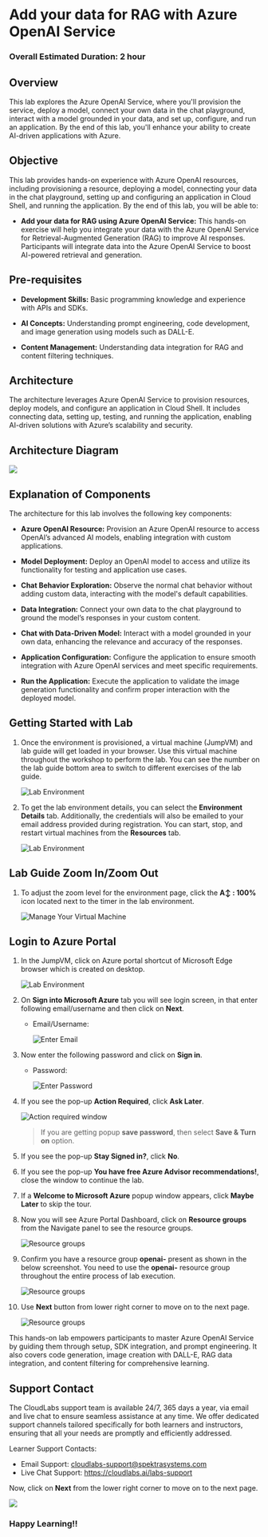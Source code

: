 # Add your data for RAG with Azure OpenAI Service

### Overall Estimated Duration: 2 hour

## Overview

This lab explores the Azure OpenAI Service, where you'll provision the service, deploy a model, connect your own data in the chat playground, interact with a model grounded in your data, and set up, configure, and run an application. By the end of this lab, you'll enhance your ability to create AI-driven applications with Azure.

## Objective

This lab provides hands-on experience with Azure OpenAI resources, including provisioning a resource, deploying a model, connecting your data in the chat playground, setting up and configuring an application in Cloud Shell, and running the application. By the end of this lab, you will be able to:

- **Add your data for RAG using Azure OpenAI Service:** This hands-on exercise will help you integrate your data with the Azure OpenAI Service for Retrieval-Augmented Generation (RAG) to improve AI responses. Participants will integrate data into the Azure OpenAI Service to boost AI-powered retrieval and generation.

## Pre-requisites

- **Development Skills:** Basic programming knowledge and experience with APIs and SDKs.

- **AI Concepts:** Understanding prompt engineering, code development, and image generation using models such as DALL-E.

- **Content Management:** Understanding data integration for RAG and content filtering techniques.

## Architecture

The architecture leverages Azure OpenAI Service to provision resources, deploy models, and configure an application in Cloud Shell. It includes connecting data, setting up, testing, and running the application, enabling AI-driven solutions with Azure’s scalability and security.

## Architecture Diagram

 ![](../media/lab6.JPG)

## Explanation of Components

The architecture for this lab involves the following key components:

- **Azure OpenAI Resource:** Provision an Azure OpenAI resource to access OpenAI’s advanced AI models, enabling integration with custom applications.

- **Model Deployment:** Deploy an OpenAI model to access and utilize its functionality for testing and application use cases.

- **Chat Behavior Exploration:** Observe the normal chat behavior without adding custom data, interacting with the model's default capabilities.

- **Data Integration:** Connect your own data to the chat playground to ground the model’s responses in your custom content.

- **Chat with Data-Driven Model:** Interact with a model grounded in your own data, enhancing the relevance and accuracy of the responses.

- **Application Configuration:** Configure the application to ensure smooth integration with Azure OpenAI services and meet specific requirements.

- **Run the Application:** Execute the application to validate the image generation functionality and confirm proper interaction with the deployed model.

## Getting Started with Lab

1. Once the environment is provisioned, a virtual machine (JumpVM) and lab guide will get loaded in your browser. Use this virtual machine throughout the workshop to perform the lab. You can see the number on the lab guide bottom area to switch to different exercises of the lab guide.

   ![](../media/getting-started1.png "Lab Environment")
   
1. To get the lab environment details, you can select the **Environment Details** tab. Additionally, the credentials will also be emailed to your email address provided during registration. You can start, stop, and restart virtual machines from the **Resources** tab.

   ![](../media/envdetails.png "Lab Environment")

## Lab Guide Zoom In/Zoom Out

1. To adjust the zoom level for the environment page, click the **A↕ : 100%** icon located next to the timer in the lab environment.

   ![Manage Your Virtual Machine](../media/labzoom-1.png)

## Login to Azure Portal
1. In the JumpVM, click on Azure portal shortcut of Microsoft Edge browser which is created on desktop.

   ![](../media/azureportal_icon1.png "Lab Environment")
   
1. On **Sign into Microsoft Azure** tab you will see login screen, in that enter following email/username and then click on **Next**. 
   * Email/Username: <inject key="AzureAdUserEmail"></inject>
   
     ![](../media/image7.png "Enter Email")
     
1. Now enter the following password and click on **Sign in**.
   * Password: <inject key="AzureAdUserPassword"></inject>
   
     ![](../media/image8.png "Enter Password")
     
1. If you see the pop-up **Action Required**, click **Ask Later**.

     ![](../media/asklater.png "Action required window")
     
    > If you are getting popup **save password**, then select **Save & Turn on** option.
       
1. If you see the pop-up **Stay Signed in?**, click **No**.

1. If you see the pop-up **You have free Azure Advisor recommendations!**, close the window to continue the lab.

1. If a **Welcome to Microsoft Azure** popup window appears, click **Maybe Later** to skip the tour.

1. Now you will see Azure Portal Dashboard, click on **Resource groups** from the Navigate panel to see the resource groups.

     ![](../media/select-rg.png "Resource groups")

1. Confirm you have a resource group **openai-<inject key="Deployment-id" enableCopy="false"/>** present as shown in the below screenshot. You need to use the **openai-<inject key="Deployment-id" enableCopy="false"/>** resource group throughout the entire process of lab execution.

     ![](../media/rg.png "Resource groups")
   
1. Use **Next** button from lower right corner to move on to the next page.

   ![](../media/next1.png "Resource groups")


This hands-on lab empowers participants to master Azure OpenAI Service by guiding them through setup, SDK integration, and prompt engineering. It also covers code generation, image creation with DALL-E, RAG data integration, and content filtering for comprehensive learning.
 
## Support Contact
 
The CloudLabs support team is available 24/7, 365 days a year, via email and live chat to ensure seamless assistance at any time. We offer dedicated support channels tailored specifically for both learners and instructors, ensuring that all your needs are promptly and efficiently addressed.

Learner Support Contacts:
- Email Support: cloudlabs-support@spektrasystems.com
- Live Chat Support: https://cloudlabs.ai/labs-support

Now, click on **Next** from the lower right corner to move on to the next page.

  ![](../media/n14.png)

### Happy Learning!!
